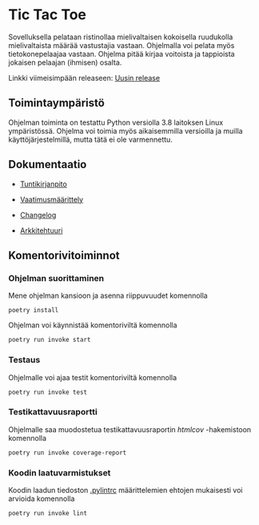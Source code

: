 # Tic Tac Toe
Sovelluksella pelataan ristinollaa mielivaltaisen kokoisella ruudukolla mielivaltaista määrää vastustajia vastaan. Ohjelmalla voi pelata myös tietokonepelaajaa vastaan. Ohjelma pitää kirjaa voitoista ja tappioista jokaisen pelaajan (ihmisen) osalta.

Linkki viimeisimpään releaseen: [Uusin release](https://github.com/JonathanHeyno/ot-harjoitustyo/releases/tag/viikko5)

## Toimintaympäristö
Ohjelman toiminta on testattu Python versiolla 3.8 laitoksen Linux ympäristössä. Ohjelma voi toimia myös aikaisemmilla versioilla ja muilla käyttöjärjestelmillä, mutta tätä ei ole varmennettu.

## Dokumentaatio
- [Tuntikirjanpito](./dokumentaatio/tuntikirjanpito.md)

- [Vaatimusmäärittely](./dokumentaatio/vaatimusmaarittely.md)

- [Changelog](./dokumentaatio/changelog.md)

- [Arkkitehtuuri](./dokumentaatio/arkkitehtuuri.md)

## Komentorivitoiminnot
### Ohjelman suorittaminen
Mene ohjelman kansioon ja asenna riippuvuudet komennolla
```
poetry install
```
Ohjelman voi käynnistää komentoriviltä komennolla
```
poetry run invoke start
```

### Testaus
Ohjelmalle voi ajaa testit komentoriviltä komennolla
```
poetry run invoke test
```

### Testikattavuusraportti
Ohjelmalle saa muodostetua testikattavuusraportin *htmlcov* -hakemistoon komennolla
```
poetry run invoke coverage-report
```

### Koodin laatuvarmistukset
Koodin laadun tiedoston [.pylintrc](./.pylintrc) määrittelemien ehtojen mukaisesti voi arvioida komennolla
```
poetry run invoke lint
```
